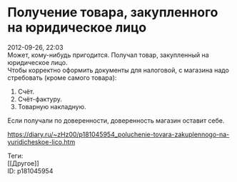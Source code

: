 Получение товара, закупленного на юридическое лицо
===================================================

   
 2012-09-26, 22:03   
  Может, кому-нибудь пригодится. Получал товар, закупленный на юридическое лицо.   
 Чтобы корректно оформить документы для налоговой, с магазина надо стребовать (кроме самого товара):   
 1. Счёт.   
 2. Счёт-фактуру.   
 3. Товарную накладную.   
   
 Если получали по доверенности, доверенность магазин оставит себе.   
    
 <https://diary.ru/~zHz00/p181045954_poluchenie-tovara-zakuplennogo-na-yuridicheskoe-lico.htm>   
   
 Теги:   
 [[Другое]]   
 ID: p181045954
